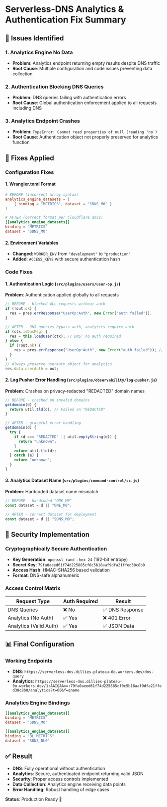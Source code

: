 # Serverless-DNS Analytics & Authentication Fix Summary

## 🚨 **Issues Identified**

### 1. **Analytics Engine No Data**
- **Problem**: Analytics endpoint returning empty results despite DNS traffic
- **Root Cause**: Multiple configuration and code issues preventing data collection

### 2. **Authentication Blocking DNS Queries**
- **Problem**: DNS queries failing with authentication errors
- **Root Cause**: Global authentication enforcement applied to all requests including DNS

### 3. **Analytics Endpoint Crashes** 
- **Problem**: `TypeError: Cannot read properties of null (reading 'no')`
- **Root Cause**: Authentication object not properly preserved for analytics function

## 🔧 **Fixes Applied**

### **Configuration Fixes**

#### 1. Wrangler.toml Format
```toml
# BEFORE (incorrect array syntax)
analytics_engine_datasets = [
    { binding = "METRICS", dataset = "SDNS_M0" }
]

# AFTER (correct format per Cloudflare docs)
[[analytics_engine_datasets]]
binding = "METRICS" 
dataset = "SDNS_M0"
```

#### 2. Environment Variables
- **Changed**: `WORKER_ENV` from `"development"` to `"production"`
- **Added**: `ACCESS_KEYS` with secure authentication hash

### **Code Fixes**

#### 1. Authentication Logic (`src/plugins/users/user-op.js`)
**Problem**: Authentication applied globally to all requests
```javascript
// BEFORE - blocked ALL requests without auth
if (!out.ok) {
  res = pres.errResponse("UserOp:Auth", new Error("auth failed"));
}

// AFTER - DNS queries bypass auth, analytics require auth
if (ctx.isDnsMsg) {
  res = this.loadUser(ctx); // DNS: no auth required
} else {
  if (!out.ok) {
    res = pres.errResponse("UserOp:Auth", new Error("auth failed")); // Analytics: auth required
  }
}
// Always preserve userAuth object for analytics
res.data.userAuth = out;
```

#### 2. Log Pusher Error Handling (`src/plugins/observability/log-pusher.js`)
**Problem**: Crashes on privacy-redacted "REDACTED" domain names
```javascript
// BEFORE - crashed on invalid domains
getdomain(d) {
  return util.tld(d); // Failed on "REDACTED"
}

// AFTER - graceful error handling
getdomain(d) {
  try {
    if (d === "REDACTED" || util.emptyString(d)) {
      return "unknown";
    }
    return util.tld(d);
  } catch (e) {
    return "unknown";
  }
}
```

#### 3. Analytics Dataset Name (`src/plugins/command-control/cc.js`)
**Problem**: Hardcoded dataset name mismatch
```javascript
// BEFORE - hardcoded "ONE_M0"
const dataset = d || "ONE_M0";

// AFTER - correct dataset for deployment  
const dataset = d || "SDNS_M0";
```

## 🔐 **Security Implementation**

### Cryptographically Secure Authentication
- **Key Generation**: `openssl rand -hex 24` (192-bit entropy)
- **Secret Key**: `79fa0aeed61f74d225885cf0c5b18aaf9dfa21ffed38c8b0`
- **Access Hash**: HMAC-SHA256 based validation
- **Format**: DNS-safe alphanumeric

### Access Control Matrix
| Request Type | Auth Required | Result |
|--------------|---------------|---------|
| DNS Queries | ❌ No | ✅ DNS Response |
| Analytics (No Auth) | ✅ Yes | ❌ 401 Error |
| Analytics (Valid Auth) | ✅ Yes | ✅ JSON Data |

## 📊 **Final Configuration**

### Working Endpoints
- **DNS**: `https://serverless-dns.dillies-plateau-0o.workers.dev/dns-query`
- **Analytics**: `https://serverless-dns.dillies-plateau-0o.workers.dev/1:AAIQAA==:79fa0aeed61f74d225885cf0c5b18aaf9dfa21ffed38c8b0/analytics?t=60&f=qname`

### Analytics Engine Bindings
```toml
[[analytics_engine_datasets]]
binding = "METRICS"
dataset = "SDNS_M0"

[[analytics_engine_datasets]]  
binding = "BL_METRICS"
dataset = "SDNS_BL0"
```

## ✅ **Result**

- **DNS**: Fully operational without authentication
- **Analytics**: Secure, authenticated endpoint returning valid JSON
- **Security**: Proper access controls implemented
- **Data Collection**: Analytics engine receiving data points
- **Error Handling**: Robust handling of edge cases

**Status**: Production Ready 🚀 